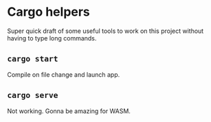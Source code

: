 # Cargo helpers

Super quick draft of some useful tools to work on this project without having to type long commands.

## `cargo start`

Compile on file change and launch app.

## `cargo serve`

Not working. Gonna be amazing for WASM.
